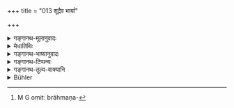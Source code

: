 +++
title = "013 शूद्रैव भार्या"

+++

<details><summary>गङ्गानथ-मूलानुवादः</summary>

For the Śūdra, the Śūdra girl. alone has been ordained to be the wife; for the Vaiśya, she as also the girl of his own caste; for the Kṣatriya, those two as also the girl of his own caste; and for the Brāhmaṇa those three as also the girl of his own caste—(13).
</details>

<details><summary>मेधातिथिः</summary>

वर्णभेदे सति सवर्णानियमः । यथैव ब्राह्मणस्य क्षत्रियादिस् त्रयो भवन्ति एवं **शूद्रस्य** जातिन्यूना रजकतक्षकादिस्त्रियः प्राप्ताः । अतः सवर्णेयम् उच्यते । उत्कृष्टजातीया तु पूर्वत्र क्रमग्रहणाद् अप्राप्ता । 

- **सा च** शूद्रा **स्वा च** वईश्या **वैश्यस्य** । **ते च** वैश्याशुद्रे **स्वा च** **राजन्यस्य** । एवम् **अग्रजन्मनो** ब्राह्मणस्य । ब्राह्मणक्रमेण[^६४] निर्देशे कर्तव्ये शूद्रप्रक्रमेण निर्देशः पूर्वोक्तम् एवार्थम् उपोद्बलयति । यद् उक्तम् "विकल्प आनुपूर्व्येण नावश्यं समुच्चयः" ॥ ३.१३ ॥


[^६४]:
     M G omit: brāhmaṇa-
</details>

<details><summary>गङ्गानथ-भाष्यानुवादः</summary>

There being a distinction of castes, ‘one’s own caste’ constitutes the (upward) limit. Just as for the Brāhmaṇa, there are Kṣatriya and other wives, so it would seem as if for the Śūdra also there would be wives belonging to the lower orders of ‘washer-woman and carpenter.’ In order to preclude this possibility, the text lays down the restriction that the *Śūdra* can have a wife from his own caste only. A wife of the higher caste is precluded by the qualifying phrase, ‘in due order,’ in the preceding verse.

‘*She*’—*i.e*., the Śūdra woman—‘*and girl of his own caste*’—*i.e*., the Vaiśya woman—‘for the Vaiśya.’

‘*Those two*’—the Vaiśya woman and the Śūdra woman,—‘*and* *the girl of his own caste*’— ‘*for the Kṣatriya*.’

Similarly, ‘*for the Brāhmaṇa*.’

The right order would appear to be that the verse should begin with the ‘*Brāhmaṇa*,’ but it begins with the ‘*Śūdra*’ which only goes to lend strength to the aforesaid notion (that a wife of the higher class is not permitted).

In this connection, it has been declared that ‘what is meant by the text is that there should be *option* in order, and not a combination of all (the several kinds of wives).’—(13)
</details>

<details><summary>गङ्गानथ-टिप्पन्यः</summary>

Hopkins compares this with the Mahābhārata 13, 47. 8.

This verse is quoted in *Parāśaramādhava* (Ācāra, p. 404) as an amplification of what has been declared in the latter half of the preceding verse;—in *Vīramitrodaya* (Saṃskāra, p. 740) along with the preceding verse; and in *Aparārka*, (p. 88), which adds that what is stated hero is permissible only in the case of people moved by lust, and not of those who are subject to righteousness; so that these are to be regarded as ‘inferior—‘*Kramaśaḥ*’ (verse 12) in due order, not in any topsy-turvy ‘order—in *Smṛtikaumudī* (p. 3), which observes that the
*eva* in ‘*śūdraiva*’ is meant to preclude marriage of the ‘inverse’
order;—*i.e*., where the bridegroom’s caste is lower than that of the bride;—and in *Smṛticandrikā* (Saṃskāra, p. 206), which adds that this pertains to marriage for pleasure’s sake.
</details>

<details><summary>गङ्गानथ-तुल्य-वाक्यानि</summary>

**(verses 3.12-13)**

See Comparative notes for [Verse 3.12].
</details>

<details><summary>Bühler</summary>

013	It is declared that a Sudra woman alone (can be) the wife of a Sudra, she and one of his own caste (the wives) of a Vaisya, those two and one of his own caste (the wives) of a Kshatriya, those three and one of his own caste (the wives) of a Brahmana.
</details>
